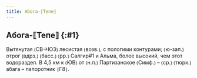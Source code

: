 ```yaml
---
title: Абога-⟦Тепе⟧
---
```

## Абога-⟦Тепе⟧ {:#1}

Вытянутая ⦅СВ→ЮЗ⦆ лесистая ⦅возв.⦆, с пологими контурами; ⦅ю-зап.⦆ отрог ⦅вдрз.⦆ ⦅басс.⦆ ⦅рр.⦆ Салгир#1 и Альма, более высокий, чем этот водораздел. В 4,5 км к ⦅ЮВ⦆ от ⦅н.п.⦆ Партизанское ⦅Симф.⦆ – ⦅ср.⦆ ⦅тюрк.⦆ абага – папоротник ⦃Г8⦄.
